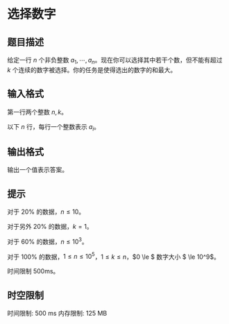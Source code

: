 # 选择数字

## 题目描述

给定一行 $n$ 个非负整数 $a_1 ,\cdots, a_n$。现在你可以选择其中若干个数，但不能有超过 $k$ 个连续的数字被选择。你的任务是使得选出的数字的和最大。

## 输入格式

第一行两个整数 $n,k$。

以下 $n$ 行，每行一个整数表示 $a_i$。

## 输出格式

输出一个值表示答案。

## 提示

对于 $20\%$ 的数据，$n \le 10$。

对于另外 $20\%$ 的数据，$k=1$。

对于 $60\%$ 的数据，$n \le 10^3$。

对于 $100\%$ 的数据，$1 \le n \le 10^5$，$1 \le k \le n$，$0 \le $ 数字大小 $ \le 10^9$。

时间限制 $500$ms。

## 时空限制

时间限制: 500 ms
内存限制: 125 MB

